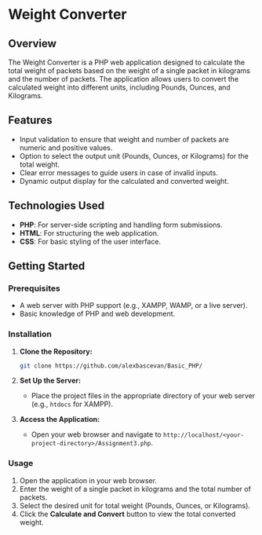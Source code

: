 # Weight Converter

## Overview

The Weight Converter is a PHP web application designed to calculate the total weight of packets based on the weight of a single packet in kilograms and the number of packets. The application allows users to convert the calculated weight into different units, including Pounds, Ounces, and Kilograms.

## Features

- Input validation to ensure that weight and number of packets are numeric and positive values.
- Option to select the output unit (Pounds, Ounces, or Kilograms) for the total weight.
- Clear error messages to guide users in case of invalid inputs.
- Dynamic output display for the calculated and converted weight.

## Technologies Used

- **PHP**: For server-side scripting and handling form submissions.
- **HTML**: For structuring the web application.
- **CSS**: For basic styling of the user interface.

## Getting Started

### Prerequisites

- A web server with PHP support (e.g., XAMPP, WAMP, or a live server).
- Basic knowledge of PHP and web development.

### Installation

1. **Clone the Repository:**
   ```bash
   git clone https://github.com/alexbascevan/Basic_PHP/
   ```

2. **Set Up the Server:**
   - Place the project files in the appropriate directory of your web server (e.g., `htdocs` for XAMPP).

3. **Access the Application:**
   - Open your web browser and navigate to `http://localhost/<your-project-directory>/Assignment3.php`.

### Usage

1. Open the application in your web browser.
2. Enter the weight of a single packet in kilograms and the total number of packets.
3. Select the desired unit for total weight (Pounds, Ounces, or Kilograms).
4. Click the **Calculate and Convert** button to view the total converted weight.
